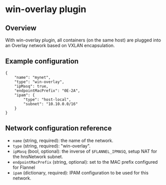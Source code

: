 # win-overlay plugin

## Overview

With win-overlay plugin, all containers (on the same host) are plugged into an Overlay network based on VXLAN encapsulation. 

## Example configuration
```
{
	"name": "mynet",
	"type": "win-overlay",
	"ipMasq": true,
	"endpointMacPrefix": "0E-2A",
	"ipam": {
		"type": "host-local",
		"subnet": "10.10.0.0/16"
	}
}
```

## Network configuration reference

* `name` (string, required): the name of the network.
* `type` (string, required): "win-overlay".
* `ipMasq` (bool, optional): the inverse of `$FLANNEL_IPMASQ`, setup NAT for the hnsNetwork subnet.
* `endpointMacPrefix` (string, optional): set to the MAC prefix configured for Flannel  
* `ipam` (dictionary, required): IPAM configuration to be used for this network.
